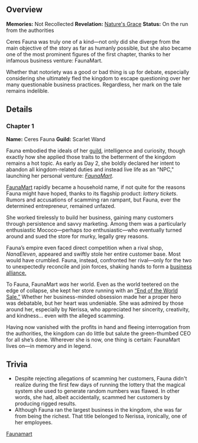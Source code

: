 <!-- title: Ceres Fauna -->
<!-- quote: Shield for sale! Get your shield now at the End of the World sale! -->
<!-- chapters: 0 -->
<!-- images: (Fauna's Chapter 1 Profile), (Fauna, along with Bijou, as seen in a battle), (FaunaMart's lottery ticket), (Fauna and the Golden Apple Tree) -->
<!-- model: false -->

## Overview

**Memories:** Not Recollected
**Revelation:** [Nature's Grace](#entry:natures-grace-entry)
**Status:** On the run from the authorities

Ceres Fauna was truly one of a kind—not only did she diverge from the main objective of the story as far as humanly possible, but she also became one of the most prominent figures of the first chapter, thanks to her infamous business venture: FaunaMart.

Whether that notoriety was a good or bad thing is up for debate, especially considering she ultimately fled the kingdom to escape questioning over her many questionable business practices. Regardless, her mark on the tale remains indelible.

## Details

### Chapter 1

**Name:** Ceres Fauna
**Guild:** Scarlet Wand

Fauna embodied the ideals of her [guild](#entry:guilds-entry), intelligence and curiosity, though exactly how she applied those traits to the betterment of the kingdom remains a hot topic. As early as Day 2, she boldly declared her intent to abandon all kingdom-related duties and instead live life as an "NPC," launching her personal venture: [_FaunaMart_](https://www.youtube.com/live/eUQWfgVwwpo?feature=shared&t=176).

[FaunaMart](#entry:storylines-entry) rapidly became a household name, if not quite for the reasons Fauna might have hoped, thanks to its flagship product: _lottery tickets_. Rumors and accusations of scamming ran rampant, but Fauna, ever the determined entrepreneur, remained unfazed.

She worked tirelessly to build her business, gaining many customers through persistence and savvy marketing. Among them was a particularly enthusiastic Mococo—perhaps _too_ enthusiastic—who eventually turned around and sued the store for murky, legally grey reasons.

Fauna’s empire even faced direct competition when a rival shop, _NanaEleven_, appeared and swiftly stole her entire customer base. Most would have crumbled. Fauna, instead, confronted her rival—only for the two to unexpectedly reconcile and join forces, shaking hands to form a [business alliance.](https://www.youtube.com/live/8x-MVX8h9gU?feature=shared&t=1516)

To Fauna, FaunaMart _was_ her world. Even as the world teetered on the edge of collapse, she kept her store running with an [“End of the World Sale.”](https://www.youtube.com/live/8x-MVX8h9gU?t=142) Whether her business-minded obsession made her a proper hero was debatable, but her heart was undeniable. She was admired by those around her, especially by Nerissa, who appreciated her sincerity, creativity, and kindness... even with the alleged scamming.

Having now vanished with the profits in hand and fleeing interrogation from the authorities, the kingdom can do little but salute the green-thumbed CEO for all she’s done. Wherever she is now, one thing is certain: FaunaMart lives on—in memory and in legend.

## Trivia

- Despite rejecting allegations of scamming her customers, Fauna didn't realize during the first few days of running the lottery that the magical system she used to generate random numbers was flawed. In other words, she had, albeit accidentally, scammed her customers by producing rigged results.
- Although Fauna ran the largest business in the kingdom, she was far from being the richest. That title belonged to Nerissa, ironically, one of her employees.

[Faunamart](#easter:easter-faunamart)
